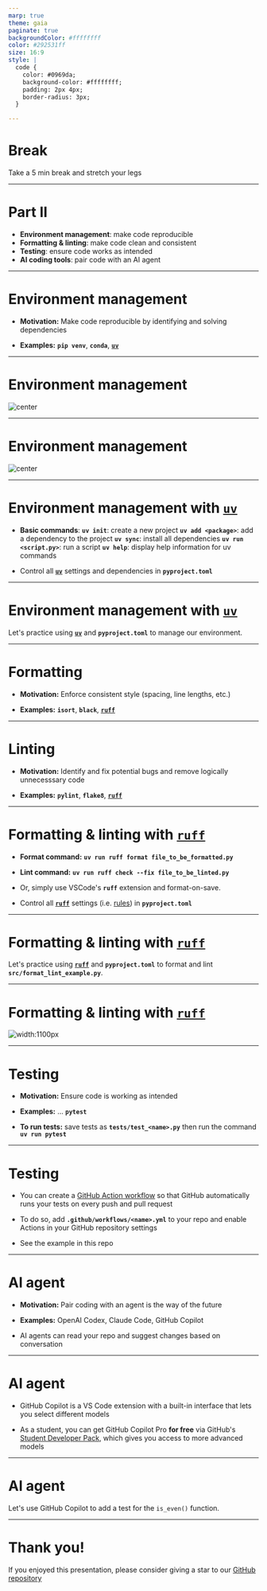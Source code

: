 ```yaml
---
marp: true
theme: gaia
paginate: true
backgroundColor: #ffffffff
color: #292531ff
size: 16:9
style: |
  code {
    color: #0969da;
    background-color: #ffffffff;
    padding: 2px 4px;
    border-radius: 3px;
  }

---
```


# Break

Take a 5 min break and stretch your legs

---

# Part II

- **Environment management**: make code reproducible
- **Formatting & linting**: make code clean and consistent
- **Testing**: ensure code works as intended
- **AI coding tools**: pair code with an AI agent

<!-- 
Caveat: I am very new to many of these tools, but I will try to share my personal perspective and the tricks I have found useful.
Feel free to ask questions at any point.
-->

---

# Environment management

- **Motivation:** Make code reproducible by identifying and solving dependencies

- **Examples:** **`pip venv`**, **`conda`**, [**`uv`**](https://docs.astral.sh/uv/)

<!--
We begin with environment management.
For Python code to run, you need to have the right version of Python and external libraries/packages/dependencies installed.
In other words, you need to have the right "environment".
Environment managers automate and simplify this process. 
Python has a built-in environment manager called "pip venv", but there are also popular third-party tools like "conda" and "uv".
My favorite is "uv" because it is the easiest to use, installs incredibly fast, and works well with other tools -- but we'll talk about that later.
-->

---

# Environment management
![center](../images/dependency_graph.png)

<!--
An environment manager will try to install all dependencies.Most packages depend on other packages, creating a dependency graph as shown. 
Suppose we need to install packages A and B, and both depend on package C.
Then the environment will need to install all three.
Luckily, A requires C version greater than 1.2.3, and B requires C version less than 2.0.0, so any version inbetween will do.
-->

---

# Environment management
![center](../images/dependency_graph_conflict.png)

<!--
But sometimes packages have conflicting requirements.
For example, if package A requires version < 1.2.3 of package C, and package B requires version > 2.0.0 of package C, then there is a conflict.
In such cases, you may need to manually resolve the conflict by adjusting versions or even using alternative packages.
-->

---

# Environment management with [**`uv`**](https://docs.astral.sh/uv/)

- **Basic commands**: 
**`uv init`**: create a new project
**`uv add <package>`**: add a dependency to the project
**`uv sync`**: install all dependencies
**`uv run <script.py>`**: run a script
**`uv help`**: display help information for uv commands

- Control all [**`uv`**](https://docs.astral.sh/uv/) settings and dependencies in **`pyproject.toml`**

<!--
Here are some basic uv commands ... 
To initialize uv in a new project, run "uv init".
To add a dependency, run "uv add" then the package name.
The command "uv sync" will rapidly install all dependencies, much faster than other environment managers.
To run a script, you would use "uv run" then the script name.
If you want to know what other commands are available, use the command "uv help".
-->

---

# Environment management with [**`uv`**](https://docs.astral.sh/uv/)

Let's practice using [**`uv`**](https://docs.astral.sh/uv/) and **`pyproject.toml`** to manage our environment.

---

# Formatting

- **Motivation:** Enforce consistent style (spacing, line lengths, etc.)

- **Examples:** **`isort`**, **`black`**, [**`ruff`**](https://docs.astral.sh/ruff/)

<!--
Good code is well-organized, stylistically consistent, and free of bugs and errors.
Formatters and linters are tools that help achieve these traits in your code.
Formatters improve the visual appearance of your code without changing functionality.
They enforce consistent style by controlling spacing, line lengths, indentation, etc.
Examples of formatters include isort, black, and ruff.
isort sorts imports alphabetically and automatically separates them into sections.
black reformats entire files, ensuring a consistent style throughout.
ruff is also a general formatter, that can basically do anything isort or black can do but faster, and its my preferred tool.
-->

---

# Linting

- **Motivation:** Identify and fix potential bugs and remove logically unnecesssary code

- **Examples:** **`pylint`**, **`flake8`**, [**`ruff`**](https://docs.astral.sh/ruff/)

<!--
Linters identify style violations, but also potential bugs and errors like unused variables, missing imports, or more subtle bugs beyond obvious syntactic errors.
There are a handful of popular and customizable linters, including flake8, pylint, and ruff.
You'll notice that we see ruff again here because it is both a formatter and a linter.
And yet again, my favorite tool here is "ruff" because it can do almost everything the other tools can but faster.
-->

---

# Formatting & linting with [**`ruff`**](https://docs.astral.sh/ruff/)

- **Format command:**
**`uv run ruff format file_to_be_formatted.py`**

- **Lint command:**
**`uv run ruff check --fix file_to_be_linted.py`**

- Or, simply use VSCode's **`ruff`** extension and format-on-save.

- Control all [**`ruff`**](https://docs.astral.sh/ruff/) settings (i.e. [rules](https://docs.astral.sh/ruff/rules/)) in **`pyproject.toml`**

<!--
To format with ruff, just "uv add ruff" as a dependency, then run "ruff format" on the file as shown.
To lint with ruff, just run "ruff check" on the file as shown.
Linting technically only identifies issues, it doesn't necessarilly fix them.
To have ruff fix any issues for which automatic fixes are available, add the --fix flag.

However, although these commands are relatively straightforward, they are not they way that I use ruff.
A big reason I love ruff is that there is a VSCode extension for it.
This allows ruff to provide real-time visual format & lint feedback.
Although we do no have the time to show you, I also recommend using format-on-save to automatically format and fix linting issues every time you ctrl+s save a file.

Finally, all ruff settings, like uv dependencies, are stored in pyproject.toml.
-->

---

# Formatting & linting with [**`ruff`**](https://docs.astral.sh/ruff/)

Let's practice using [**`ruff`**](https://docs.astral.sh/ruff/) and **`pyproject.toml`** to format and lint **`src/format_lint_example.py`**.

<!--
Lets look at an example:
1. Show format_lint_example.py
2. Point out formatting issues
3. Enable ruff extension -- 41 problems!
4. Hover over formatting issues
5. Run `uv run ruff format format_lint_example.py`
6. Use ctrl+z and ctrl+shift+z to undo and redo changes, highlighting specific changes from top to bottom
7. Go to pyproject.toml and highlight ruff format settings
8. Change line-length to 30 (way too short), and show how this immediately causes formatting issues in format_lint_example.py, then change back
9. Point out how there are still yellow squiggles in format_lint_example.py (18 problems); some of these are formatting issues ruff doesn't fix automatically (like "line too long"), but others are actually linting issues because they involve code syntax rather than format (e.g. truth comparison, unused variable)
10. Run 'uv run ruff check --fix --unsafe-fixes format_lint_example.py' to identify linting issues and aggressively fix those for which automatic fixes exist
11. Use ctrl+z and ctrl+shift+z to undo and redo changes, highlighting specific changes from top to bottom
11. Hover over the remaining linting issue, related to returning the condition directly and show an easy fix (also suggested by Copilot)
12. Disable "SIM" ruff rules in pyproject.toml, and show how this is another way to remove the final linting issue
13. Compare before and after


Hopefully this example demonstrates that ruff is an easy, fast, and flexible way to enforce consistent style and catch bugs in your code.
-->

---

# Formatting & linting with [**`ruff`**](https://docs.astral.sh/ruff/)

![width:1100px](../images/ruff_before_after.png)

---

# Testing

- **Motivation:** Ensure code is working as intended

- **Examples:** ... **`pytest`**

- **To run tests:** save tests as **`tests/test_<name>.py`** then run the command **`uv run pytest`**

<!--
Good code is not just nicely formatted and free of obvious bugs and errors -- it actually works as intended.
The 
-->
---

# Testing

- You can create a [GitHub Action workflow](https://github.com/bknutson0/ams-coding-bootcamp/actions) so that GitHub automatically runs your tests on every push and pull request

- To do so, add **`.github/workflows/<name>.yml`** to your repo and enable Actions in your GitHub repository settings

- See the example in this repo

---

# AI agent 

- **Motivation:** Pair coding with an agent is the way of the future

- **Examples:** OpenAI Codex, Claude Code, GitHub Copilot

- AI agents can read your repo and suggest changes based on conversation

<!--
Pair programming with an AI agent can help you write better code faster.
Agents can provide context-aware autocomplete suggestions, but also assist with code navigation, refactoring, generating tests, and much more.
One convenience of these agents is that they have direct read access to your repo, so you don't have to do what I use to do: copy-paste blocks of code into ChatGPT.
Of course, it is important to review and understand suggested changes before accepting, especially for important parts of your code.
My usual workflow is to first have a conversation with the agent about high-level strategy.
As a relatively inexperienced programmer, I use this conversation to learn about software engineering best practices.
Then I decide on an approach and describe in as much detail as I can what I want the agent to implement.
The first implementation it generates is usually decent, but upon reviewing suggestions I almost always have to request modifications.
Overall, I have found this workflow helps me to power through small technical details, allowing me to spend more time on interesting problems.
Of course, just like with humans, sometimes agents suggest code with bugs that slip past inspection.
So proper testing to ensure the code is serving its purpose becomes even more important.
-->

---

# AI agent

- GitHub Copilot is a VS Code extension with a built-in interface that lets you select different models

- As a student, you can get GitHub Copilot Pro **for free** via GitHub's [Student Developer Pack](https://education.github.com/pack/), which gives you access to more advanced models

<!--
GitHub Copilot is a VS Code extension with a built-in interface that lets you select different models.
It is very convenient to have your main coding environment and the agent conversation integrated in one interface.
As a student, you can get GitHub Copilot Pro for free via the Student Developer Pack.
This gives you access to more advanced models, including GPT-5 and Claude Sonnet 4.
I have found that using advanced models can very dramatically improve the quality of conversation and suggestions made by the agent. 
There is a particular synergy between ruff and GitHub Copilot, because the agent can see the formatting and linting problems when it reads your code, and then automatically fix them when creating its suggestion.
This is particularly useful for easy problems that ruff cannot automatically fix like lines that are too long or simple logical reductions.
-->

---

# AI agent

Let's use GitHub Copilot to add a test for the `is_even()` function.

---

# Thank you!

If you enjoyed this presentation, please consider giving a star to our [GitHub repository](https://github.com/bknutson0/ams-coding-bootcamp)